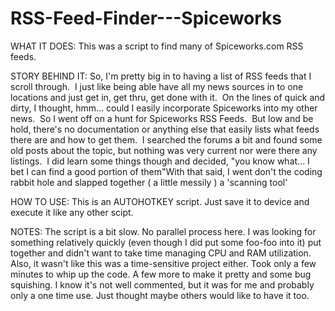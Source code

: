 # RSS-Feed-Finder---Spiceworks

WHAT IT DOES:
This was a script to find many of Spiceworks.com RSS feeds.  

STORY BEHIND IT:
So, I'm pretty big in to having a list of RSS feeds that I scroll through.  I just like being able have all my news sources in to one locations and just get in, get thru, get done with it.  On the lines of quick and dirty, I thought, hmm... could I easily incorporate Spiceworks into my other news.  So I went off on a hunt for Spiceworks RSS Feeds.  But low and be hold, there's no documentation or anything else that easily lists what feeds there are and how to get them.  I searched the forums a bit and found some old posts about the topic, but nothing was very current nor were there any listings.  I did learn some things though and decided, "you know what... I bet I can find a good portion of them"With that said, I went don't the coding rabbit hole and slapped together ( a little messily ) a 'scanning tool'

HOW TO USE:
This is an AUTOHOTKEY script.  Just save it to device and execute it like any other scipt.

NOTES:
The script is a bit slow.  No parallel process here.  I was looking for something relatively quickly (even though I did put some foo-foo into it) put together and didn't want to take time managing CPU and RAM utilization.  Also, it wasn't like this was a time-sensitive project either.  Took only a few minutes to whip up the code.  A few more to make it pretty and some bug squishing.  I know it's not well commented, but it was for me and probably only a one time use.  Just thought maybe others would like to have it too.
